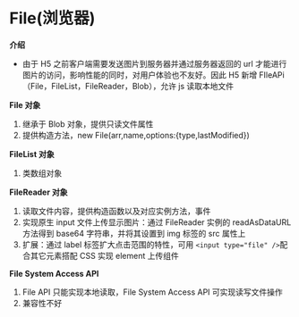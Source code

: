 # File(浏览器)

**介绍**

- 由于 H5 之前客户端需要发送图片到服务器并通过服务器返回的 url 才能进行图片的访问，影响性能的同时，对用户体验也不友好。因此 H5 新增 FIleAPi（File，FileList，FileReader，Blob），允许 js 读取本地文件

**File 对象**

1. 继承于 Blob 对象，提供只读文件属性
2. 提供构造方法，new File(arr,name,options:{type,lastModified})

**FileList 对象**

1. 类数组对象

**FileReader 对象**

1. 读取文件内容，提供构造函数以及对应实例方法，事件
2. 实现原生 input 文件上传显示图片：通过 FileReader 实例的 readAsDataURL 方法得到 base64 字符串，并将其设置到 img 标签的 src 属性上
3. 扩展：通过 label 标签扩大点击范围的特性，可用 `<input type="file" />`配合其它元素搭配 CSS 实现 element 上传组件

**File System Access API**

1. File API 只能实现本地读取，File System Access API 可实现读写文件操作
2. 兼容性不好
